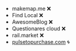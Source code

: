 
- makemap.me  ❌
- Find Local ❌
- AwesomeBlog ❌
- Questionares cloud ❌
- rail.market ❌
- [pulsetopurchase.com](https://pulsetopurchase.com/) 🌀